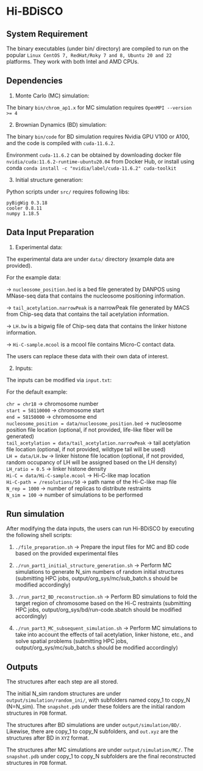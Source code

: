 # Hi-BDiSCO

## System Requirement 

The binary executables (under bin/ directory) are compiled to run on the popular `Linux CentOS 7, RedHat/Roky 7 and 8, Ubuntu 20 and 22` platforms. They work with both Intel and AMD CPUs. 

## Dependencies 

1) Monte Carlo (MC) simulation:

The binary `bin/chrom_ap1.x` for MC simulation requires `OpenMPI --version >= 4`

2) Brownian Dynamics (BD) simulation:

The binary `bin/code` for BD simulation requires Nvidia GPU V100 or A100, and the code is compiled with `cuda-11.6.2`.

Environment `cuda-11.6.2` can be obtained by downloading docker file `nvidia/cuda:11.6.2-runtime-ubuntu20.04` from Docker Hub, or install using conda `conda install -c "nvidia/label/cuda-11.6.2" cuda-toolkit`


3) Initial structure generation:

Python scripts under `src/` requires following libs:

```
pyBigWig 0.3.18  
cooler 0.8.11  
numpy 1.18.5  
```

## Data Input Preparation

1) Experimental data:

The experimental data are under `data/` directory (example data are provided).

For the example data:

-> `nucleosome_position.bed` is a bed file generated by DANPOS using MNase-seq data that contains the nucleosome positioning information.

-> `tail_acetylation.narrowPeak` is a narrowPeak file generated by MACS from Chip-seq data that contains the tail acetylation information.

-> `LH.bw` is a bigwig file of Chip-seq data that contains the linker histone information.

-> `Hi-C-sample.mcool` is a mcool file contains Micro-C contact data.

The users can replace these data with their own data of interest.

2) Inputs:

The inputs can be modified via `input.txt`:

For the default example:

`chr = chr18`                                                           -> chromosome number  
`start = 58110000`                                                      -> chromosome start  
`end = 58150000`                                                        -> chromosome end  
`nucleosome_position = data/nucleosome_position.bed`                    -> nucleosome position file location (optional, if not provided, life-like fiber will be generated)  
`tail_acetylation = data/tail_acetylation.narrowPeak`                   -> tail acetylation file location (optional, if not provided, wildtype tail will be used)  
`LH = data/LH.bw`                                                       -> linker histone file location (optional, if not provided, random occupancy of LH will be assigned based on the LH density)  
`LH_ratio = 0.5`                                                        -> linker histone density  
`Hi-C = data/Hi-C-sample.mcool`                                         -> Hi-C-like map location  
`Hi-C-path = /resolutions/50`                                           -> path name of the Hi-C-like map file  
`N_rep = 1000`                                                          -> number of replicas to distribute restraints  
`N_sim = 100`                                                           -> number of simulations to be performed  

## Run simulation 

After modifying the data inputs, the users can run Hi-BDiSCO by executing the following shell scripts:

1) `./file_preparation.sh`                                              -> Prepare the input files for MC and BD code based on the provided experimental files

2) `./run_part1_initial_structure_generation.sh`                        -> Perform MC simulations to generate N_sim numbers of random initial structures (submitting HPC jobs, output/org_sys/mc/sub_batch.s should be modified accordingly)

3) `./run_part2_BD_reconstruction.sh`                                   -> Perform BD simulations to fold the target region of chromosome based on the Hi-C restraints (submitting HPC jobs, output/org_sys/bd/run-code.sbatch should be modified accordingly)

4) `./run_part3_MC_subsequent_simulation.sh`                            -> Perform MC simulations to take into account the effects of tail acetylation, linker histone, etc., and solve spatial problems (submitting HPC jobs, output/org_sys/mc/sub_batch.s should be modified accordingly)


## Outputs

The structures after each step are all stored.

The initial N_sim random structures are under `output/simulation/random_ini/`, with subfolders named copy_1 to copy_N (N=N_sim). The `snapshot.pdb` under these folders are the initial random structures in `PDB` format.

The structures after BD simulations are under `output/simulation/BD/`. Likewise, there are copy_1 to copy_N subfolders, and `out.xyz` are the structures after BD in `XYZ` format.

The structures after MC simulations are under `output/simulation/MC/`. The `snapshot.pdb` under copy_1 to copy_N subfolders are the final reconstructed structures in `PDB` format.
